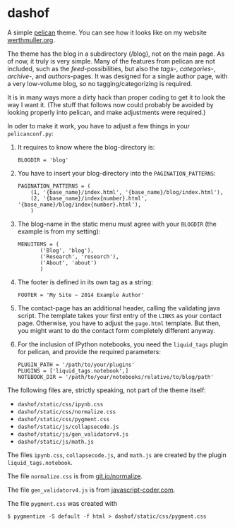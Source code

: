 dashof
======

A simple [pelican](http://getpelican.com) theme. You can see how it looks
like on my website [werthmuller.org](http://werthmuller.org).

The theme has the blog in a subdirectory (/blog), not on the main page.
As of now, it truly is very simple. Many of the features from pelican are
not included, such as the _feed_-possibilities, but also the _tags_-,
_categories_-, _archive_-, and _authors_-pages. It was designed for a single
author page, with a very low-volume blog, so no tagging/categorizing is
required.

It is in many ways more a dirty hack than proper coding to get it to look the
way I want it. (The stuff that follows now could probably be avoided by looking
properly into pelican, and make adjustments were required.)

In oder to make it work, you have to adjust a few things in your `pelicanconf.py`:

1. It requires to know where the blog-directory is:

    ```
    BLOGDIR = 'blog'
    ```

2. You have to insert your blog-directory into the `PAGINATION_PATTERNS`:

    ```
    PAGINATION_PATTERNS = (
        (1, '{base_name}/index.html', '{base_name}/blog/index.html'),
        (2, '{base_name}/index{number}.html', '{base_name}/blog/index{number}.html'),
        )
    ```

3. The blog-name in the static menu must agree with your `BLOGDIR` (the example
   is from my setting):

    ```
    MENUITEMS = (
           ('Blog', 'blog'),
           ('Research', 'research'),
           ('About', 'about')
           )
    ```

4. The footer is defined in its own tag as a string:

    ```
    FOOTER = 'My Site ~ 2014 Example Author'
    ```

5. The contact-page has an additional header, calling the validating java
   script. The template takes your first entry of the `LINKS` as your contact
   page. Otherwise, you have to adjust the `page.html` template.
   But then, you might want to do the contact form completely different anyway.

6. For the inclusion of IPython notebooks, you need the `liquid_tags` plugin
   for pelican, and provide the required parameters:

    ```
    PLUGIN_PATH = '/path/to/your/plugins'
    PLUGINS = ['liquid_tags.notebook',]
    NOTEBOOK_DIR = '/path/to/your/notebooks/relative/to/blog/path'
    ```

The following files are, strictly speaking, not part of the theme itself:

* `dashof/static/css/ipynb.css`
* `dashof/static/css/normalize.css`
* `dashof/static/css/pygment.css`
* `dashof/static/js/collapsecode.js`
* `dashof/static/js/gen_validatorv4.js`
* `dashof/static/js/math.js`

The files `ipynb.css`, `collapsecode.js`, and `math.js` are created by the
plugin `liquid_tags.notebook`.

The file `normalize.css` is from [git.io/normalize](http://git.io/normalize).

The file `gen_validatorv4.js` is from
[javascript-coder.com](http://www.javascript-coder.com/html-form/javascript-form-validation.phtml).

The file `pygment.css` was created with

    $ pygmentize -S default -f html > dashof/static/css/pygment.css

